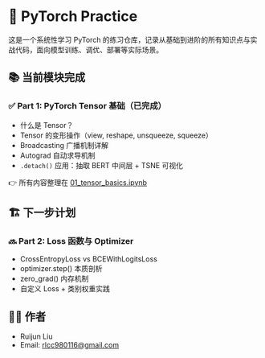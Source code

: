 # 🧠 PyTorch Practice

这是一个系统性学习 PyTorch 的练习仓库，记录从基础到进阶的所有知识点与实战代码，面向模型训练、调优、部署等实际场景。

## 📚 当前模块完成

### ✅ Part 1: PyTorch Tensor 基础（已完成）

- 什么是 Tensor？
- Tensor 的变形操作（view, reshape, unsqueeze, squeeze）
- Broadcasting 广播机制详解
- Autograd 自动求导机制
- `.detach()` 应用：抽取 BERT 中间层 + TSNE 可视化

👉 所有内容整理在 [01_tensor_basics.ipynb](./pytorch_basics/01_tensor_basics.ipynb)

## 🏗️ 下一步计划

### 🔜 Part 2: Loss 函数与 Optimizer

- CrossEntropyLoss vs BCEWithLogitsLoss
- optimizer.step() 本质剖析
- zero_grad() 内存机制
- 自定义 Loss + 类别权重实践

## 🧑‍💻 作者

- Ruijun Liu
- Email: rlcc980116@gmail.com

